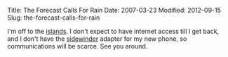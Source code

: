 Title: The Forecast Calls For Rain
Date: 2007-03-23
Modified: 2012-09-15
Slug: the-forecast-calls-for-rain

I'm off to the <a href="http://www.pig-monkey.com/2007/03/20/planning/">islands</a>. I don't expect to have internet access till I get back, and I don't have the <a href="http://www.pig-monkey.com/2006/07/29/sidewinder/">sidewinder</a> adapter for my new phone, so communications will be scarce. See you around.
